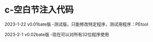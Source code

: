 # c-空白节注入代码
  2023-1-22 v0.01bate版
-测试版，只能修改特定程序，测试用程序：PEtool

  2023-2-1 v0.02bate版
-现在可以对所有32位程序使用
